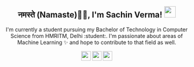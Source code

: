 <h2 align="center">नमस्ते (Namaste)🙏🏻, I'm Sachin Verma! <img src="https://media.giphy.com/media/WUlplcMpOCEmTGBtBW/giphy.gif" width="30"></h2>

<p align="center">I'm currently a student pursuing my Bachelor of Technology in Computer Science from HMRITM, Delhi :student:. I'm passionate about areas of Machine Learning ✨ and hope to contribute to that field as well. 
</p>

<p align="center"><a href="https://www.reddit.com/u/nice_homosapien?utm_medium=android_app&utm_source=share"><img src="https://shields.api-test.nl/reddit/subreddit-subscribers/nice_homosapien?style=social" height=25></a> <a href="https://www.linkedin.com/in/sachin-verma-/"><img src="https://img.shields.io/badge/linkedin-%230077B5.svg?&style=for-the-badge&logo=linkedin&logoColor=white" height=25></a> <a href="https://www.instagram.com/nice_homosapien/"><img src="https://img.shields.io/badge/instagram-%23E4405F.svg?&style=for-the-badge&logo=instagram&logoColor=white" height=25></a> 
</p>


